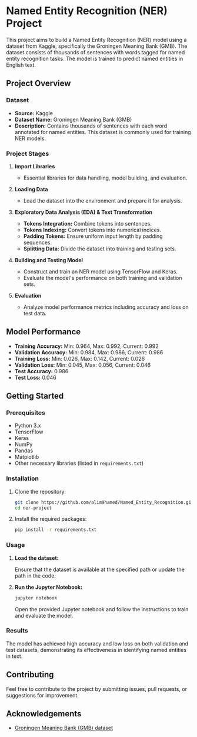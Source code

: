 # Named Entity Recognition (NER) Project

This project aims to build a Named Entity Recognition (NER) model using a dataset from Kaggle, specifically the Groningen Meaning Bank (GMB). The dataset consists of thousands of sentences with words tagged for named entity recognition tasks. The model is trained to predict named entities in English text.

## Project Overview

### Dataset

- **Source:** Kaggle
- **Dataset Name:** Groningen Meaning Bank (GMB)
- **Description:** Contains thousands of sentences with each word annotated for named entities. This dataset is commonly used for training NER models.

### Project Stages

1. **Import Libraries**
   - Essential libraries for data handling, model building, and evaluation.

2. **Loading Data**
   - Load the dataset into the environment and prepare it for analysis.

3. **Exploratory Data Analysis (EDA) & Text Transformation**
   - **Tokens Integration:** Combine tokens into sentences.
   - **Tokens Indexing:** Convert tokens into numerical indices.
   - **Padding Tokens:** Ensure uniform input length by padding sequences.
   - **Splitting Data:** Divide the dataset into training and testing sets.

4. **Building and Testing Model**
   - Construct and train an NER model using TensorFlow and Keras.
   - Evaluate the model's performance on both training and validation sets.

5. **Evaluation**
   - Analyze model performance metrics including accuracy and loss on test data.

## Model Performance

- **Training Accuracy:** Min: 0.964, Max: 0.992, Current: 0.992
- **Validation Accuracy:** Min: 0.984, Max: 0.986, Current: 0.986
- **Training Loss:** Min: 0.026, Max: 0.142, Current: 0.026
- **Validation Loss:** Min: 0.045, Max: 0.056, Current: 0.046
- **Test Accuracy:** 0.986
- **Test Loss:** 0.046

## Getting Started

### Prerequisites

- Python 3.x
- TensorFlow
- Keras
- NumPy
- Pandas
- Matplotlib
- Other necessary libraries (listed in `requirements.txt`)

### Installation

1. Clone the repository:

   ```bash
   git clone https://github.com/alim9hamed/Named_Entity_Recognition.git
   cd ner-project
   ```

2. Install the required packages:

   ```bash
   pip install -r requirements.txt
   ```

### Usage

1. **Load the dataset:**

   Ensure that the dataset is available at the specified path or update the path in the code.

2. **Run the Jupyter Notebook:**

   ```bash
   jupyter notebook
   ```

   Open the provided Jupyter notebook and follow the instructions to train and evaluate the model.

### Results

The model has achieved high accuracy and low loss on both validation and test datasets, demonstrating its effectiveness in identifying named entities in text.

## Contributing

Feel free to contribute to the project by submitting issues, pull requests, or suggestions for improvement.


## Acknowledgements

- [Groningen Meaning Bank (GMB) dataset](https://www.kaggle.com/datasets/abhinavwalia95/entity-annotated-corpus)
